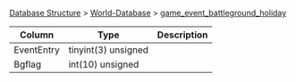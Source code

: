[Database Structure](Database-Structure) > [World-Database](World-Database) > [game_event_battleground_holiday](game_event_battleground_holiday)

Column | Type | Description
--- | --- | ---
EventEntry | tinyint(3) unsigned | 
Bgflag | int(10) unsigned | 
